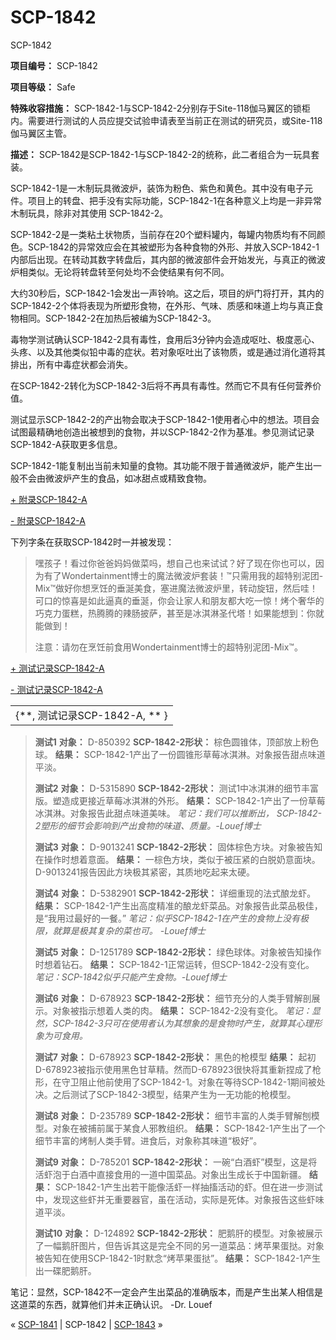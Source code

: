 # SCP-1842
                        




SCP-1842



**项目编号：** SCP-1842

**项目等级：** Safe

**特殊收容措施：** SCP-1842-1与SCP-1842-2分别存于Site-118伽马翼区的锁柜内。需要进行测试的人员应提交试验申请表至当前正在测试的研究员，或Site-118伽马翼区主管。

**描述：** SCP-1842是SCP-1842-1与SCP-1842-2的统称，此二者组合为一玩具套装。

SCP-1842-1是一木制玩具微波炉，装饰为粉色、紫色和黄色。其中没有电子元件。项目上的转盘、把手没有实际功能，SCP-1842-1在各种意义上均是一非异常木制玩具，除非对其使用 SCP-1842-2。

SCP-1842-2是一类粘土状物质，当前存在20个塑料罐内，每罐内物质均有不同颜色。SCP-1842的异常效应会在其被塑形为各种食物的外形、并放入SCP-1842-1内部后出现。在转动其数字转盘后，其内部的微波部件会开始发光，与真正的微波炉相类似。无论将转盘转至何处均不会使结果有何不同。

大约30秒后，SCP-1842-1会发出一声铃响。这之后，项目的炉门将打开，其内的SCP-1842-2个体将表现为所塑形食物，在外形、气味、质感和味道上均与真正食物相同。SCP-1842-2在加热后被编为SCP-1842-3。

毒物学测试确认SCP-1842-2具有毒性，食用后3分钟内会造成呕吐、极度恶心、头疼、以及其他类似铅中毒的症状。若对象呕吐出了该物质，或是通过消化道将其排出，所有中毒症状都会消失。

在SCP-1842-2转化为SCP-1842-3后将不再具有毒性。然而它不具有任何营养价值。

测试显示SCP-1842-2的产出物会取决于SCP-1842-1使用者心中的想法。项目会试图最精确地创造出被想到的食物，并以SCP-1842-2作为基准。参见测试记录SCP-1842-A获取更多信息。

SCP-1842-1能复制出当前未知量的食物。其功能不限于普通微波炉，能产生出一般不会由微波炉产生的食品，如冰甜点或精致食物。


<a shape='rect' class='collapsible-block-link' href='javascript:;'>+&#160;&#38468;&#24405;SCP-1842-A</a>

<a shape='rect' class='collapsible-block-link' href='javascript:;'>-&#160;&#38468;&#24405;SCP-1842-A</a>

下列字条在获取SCP-1842时一并被发现：


> 嘿孩子！看过你爸爸妈妈做菜吗，想自己也来试试？好了现在你也可以，因为有了Wondertainment博士的魔法微波炉套装！™只需用我的超特别泥团-Mix™做好你想烹饪的垂涎美食，塞进魔法微波炉里，转动旋钮，然后哇！可口的惊喜是如此逼真的垂涎，你会让家人和朋友都大吃一惊！烤个奢华的巧克力蛋糕，热腾腾的辣肠披萨，甚至是冰淇淋圣代塔！如果能想到：你就能做到！
> 
> 注意：请勿在烹饪前食用Wondertainment博士的超特别泥团-Mix™。
> 





<a shape='rect' class='collapsible-block-link' href='javascript:;'>+&#160;&#27979;&#35797;&#35760;&#24405;SCP-1842-A</a>

<a shape='rect' class='collapsible-block-link' href='javascript:;'>-&#160;&#27979;&#35797;&#35760;&#24405;SCP-1842-A</a>

<table class='wiki-content-table'>
 <tr>
  <td colspan='1' rowspan='1'>{**, &#27979;&#35797;&#35760;&#24405;SCP-1842-A, ** }</td>
 </tr>
</table>

> **测试1** 
**对象：** D-850392
**SCP-1842-2形状：** 棕色圆锥体，顶部放上粉色球。
**结果：** SCP-1842-1产出了一份圆锥形草莓冰淇淋。对象报告甜点味道平淡。
> 
> **测试2** 
**对象：** D-5315890
**SCP-1842-2形状：** 测试1中冰淇淋的细节丰富版。塑造成更接近草莓冰淇淋的外形。
**结果：** SCP-1842-1产出了一份草莓冰淇淋。对象报告此甜点味道美味。
*笔记：我们可以推断出， SCP-1842-2塑形的细节会影响到产出食物的味道、质量。-Louef博士* 
> 
> **测试3** 
**对象：** D-9013241
**SCP-1842-2形状：** 固体棕色方块。对象被告知在操作时想着意面。
**结果：** 一棕色方块，类似于被压紧的白脱奶意面块。D-9013241报告因此方块极其紧密，其质地吃起来太硬。
> 
> **测试4** 
**对象：** D-5382901
**SCP-1842-2形状：** 详细重现的法式酿龙虾。
**结果：** SCP-1842-1产生出高度精准的酿龙虾菜品。对象报告此菜品极佳，是“我用过最好的一餐。”
*笔记：似乎SCP-1842-1在产生的食物上没有极限，就算是极其复杂的菜也可。 -Louef博士* 
> 
> **测试5** 
**对象：** D-1251789
**SCP-1842-2形状：** 绿色球体。对象被告知操作时想着钻石。
**结果：** SCP-1842-1正常运转，但SCP-1842-2没有变化。
*笔记：SCP-1842似乎只能产生食物。-Louef博士* 
> 
> **测试6** 
**对象：** D-678923
**SCP-1842-2形状：** 细节充分的人类手臂解剖展示。对象被指示想着人类的肉。
**结果：** SCP-1842-2没有变化。
*笔记：显然，SCP-1842-3只可在使用者认为其想象的是食物时产生，就算其心理形象为可食用。* 
> 
> **测试7** 
**对象：** D-678923
**SCP-1842-2形状：** 黑色的枪模型
**结果：** 起初D-678923被指示使用黑色甘草精。然而D-678923很快将其重新捏成了枪形，在守卫阻止他前使用了SCP-1842-1。对象在等待SCP-1842-1期间被处决。之后测试了SCP-1842-3模型，结果产生为一无功能的枪模型。
> 
> **测试8** 
**对象：** D-235789
**SCP-1842-2形状：** 细节丰富的人类手臂解刨模型。对象在被捕前属于某食人邪教组织。
**结果：** SCP-1842-1产生出了一个细节丰富的烤制人类手臂。进食后，对象称其味道“极好”。
> 
> **测试9** 
**对象：** D-785201
**SCP-1842-2形状：** 一碗“白酒虾”模型，这是将活虾泡于白酒中直接食用的一道中国菜品。对象出生成长于中国新疆。
**结果：** SCP-1842-1产生出若干能像活虾一样抽搐活动的虾。但在进一步测试中，发现这些虾并无重要器官，虽在活动，实际是死体。对象报告这些虾味道平淡。
> 
> **测试10** 
**对象：** D-124892
**SCP-1842-2形状：** 肥鹅肝的模型。对象被展示了一幅鹅肝图片，但告诉其这是完全不同的另一道菜品：烤苹果蛋挞。对象被告知在使用SCP-1842-1时默念“烤苹果蛋挞”。
**结果：** SCP-1842-1产生出一碟肥鹅肝。
> 

笔记：显然，SCP-1842不一定会产生出菜品的准确版本，而是产生出某人相信是这道菜的东西，就算他们并未正确认识。 -Dr. Louef






« [SCP-1841](/scp-1841) | SCP-1842 | [SCP-1843](/scp-1843) »





                    
